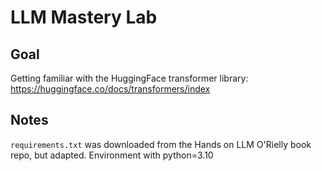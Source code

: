 # LLM Mastery Lab

## Goal

Getting familiar with the HuggingFace transformer library: https://huggingface.co/docs/transformers/index

## Notes

`requirements.txt` was downloaded from the Hands on LLM O'Rielly book repo, but adapted. Environment with python=3.10